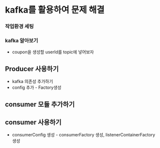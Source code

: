 # kafka를 활용하여 문제 해결

### 작업환경 세팅
### kafka 알아보기
+ coupon을 생성할 userId를 topic에 넣어보자

## Producer 사용하기
+ kafka 의존성 추가하기
+ config 추가 - Factory생성

## consumer 모듈 추가하기

## consumer 사용하기
+ consumerConfig 생성 - consumerFactory 생성, listenerContainerFactory 생성
